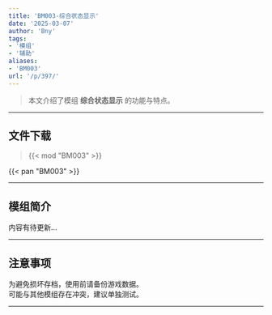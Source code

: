 ```yaml
---
title: 'BM003-综合状态显示'
date: '2025-03-07'
author: 'Bny'
tags:
- '模组'
- '辅助'
aliases:
- 'BM003'
url: '/p/397/'
---
```


> 本文介绍了模组 **综合状态显示** 的功能与特点。

---

## 文件下载  

> {{< mod "BM003" >}}  

{{< pan "BM003" >}}  

---

## 模组简介

>  
内容有待更新...  

---

## 注意事项

>  
为避免损坏存档，使用前请备份游戏数据。  
可能与其他模组存在冲突，建议单独测试。  

---


